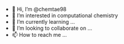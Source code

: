 - 👋 Hi, I’m @chemtae98
- 👀 I’m interested in computational chemistry
- 🌱 I’m currently learning ...
- 💞️ I’m looking to collaborate on ...
- 📫 How to reach me ...

<!---
chemtae98/chemtae98 is a ✨ special ✨ repository because its `README.md` (this file) appears on your GitHub profile.
You can click the Preview link to take a look at your changes.
--->
